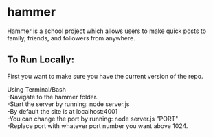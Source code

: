 # hammer
Hammer is a school project which allows users to make quick posts to family, friends, and followers from anywhere.

To Run Locally:
----------------
First you want to make sure you have the current version of the repo.

Using Terminal/Bash<br />
	-Navigate to the hammer folder.<br />
	-Start the server by running: node server.js<br />
	-By default the site is at localhost:4001<br />
	-You can change the port by running: node server.js "PORT"<br />
	-Replace port with whatever port number you want above 1024.<br />

